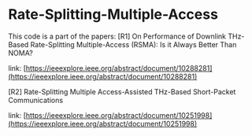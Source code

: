 # Rate-Splitting-Multiple-Access

This code is a part of the papers: 
[R1] On Performance of Downlink THz-Based Rate-Splitting Multiple-Access (RSMA): Is it Always Better Than NOMA?

link: [https://ieeexplore.ieee.org/abstract/document/10288281](https://ieeexplore.ieee.org/abstract/document/10288281)


[R2] Rate-Splitting Multiple Access-Assisted THz-Based Short-Packet Communications

link: [https://ieeexplore.ieee.org/abstract/document/10251998](https://ieeexplore.ieee.org/abstract/document/10251998)

